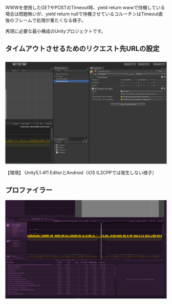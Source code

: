 WWWを使用したGETやPOSTのTimeout時、yield return wwwで待機している場合は問題無いが、yield return nullで待機させているコルーチンはTimeout直後のフレームで処理が重たくなる様子。

再現に必要な最小構成のUnityプロジェクトです。

## タイムアウトさせるためのリクエスト先URLの設定

![リクエスト先URLの設定](https://raw.githubusercontent.com/kiyoaki/UniRx-Timeout-WWW-Performance-Issue/master/Images/SampleScene.PNG "リクエスト先URLの設定")

【環境】
Unity5.1.4f1 EditorとAndroid（iOS IL2CPPでは発生しない様子）

## プロファイラー

![プロファイラー](https://raw.githubusercontent.com/kiyoaki/UniRx-Timeout-WWW-Performance-Issue/master/Images/Profiler.PNG "プロファイラー")
